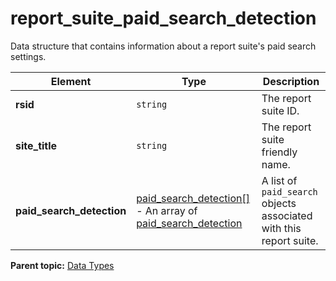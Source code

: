 # report_suite_paid_search_detection

Data structure that contains information about a report suite's paid search settings.

|Element|Type|Description|
|-------|----|-----------|
| **rsid** | `string` | The report suite ID. |
| **site_title** | `string` | The report suite friendly name. |
| **paid_search_detection** | [paid_search_detection[]](r_paid_search_detection_array.md#) - An array of [paid_search_detection](r_paid_search_detection.md#) | A list of `paid_search` objects associated with this report suite. |

**Parent topic:** [Data Types](../data_types/c_datatypes.md)

